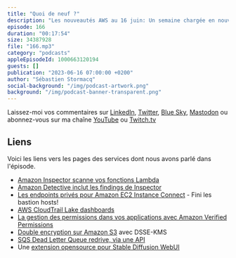 ```yaml
---
title: "Quoi de neuf ?"
description: "Les nouveautés AWS au 16 juin: Un semaine chargée en nouveautés, un peu plus que d'habitude. Comme chaque semaine, j'ai fais un choix, forcement incomplet et forcément biaisé. J'essaye de sélectionner les nouveautés les plus importantes pour les builders,les développeurs, vous qui concevez, créez et gèrez des applications ou des infrastructures sur AWS. Cette semaine, je parle de sécurité avec Inspector pour Lambda, Detective et on enterre les bastion hosts et les rotation de clé SSH.  Sécurité toujours avec CloudTrail Lake Dashboard. Il y a aussi un nouveau service qui permet de gérer vos permissions applicatives dans vos applications et on parlera de double encryption pour S3. Je finirai avec une nouvelle API pour SQS et un projet open-source sympa autour des IA générartives pour migrer vos workload Stable Diffusion vers EC2 et Sagemaker. On détaille tout cela dans le podcast \U0001F399 AWS ☁️ en \U0001F1EB\U0001F1F7."
episode: 166
duration: "00:17:54"
size: 34387928
file: "166.mp3"
category: "podcasts"
appleEpisodeId: 1000663120194
guests: []
publication: "2023-06-16 07:00:00 +0200"
author: "Sébastien Stormacq"
social-background: "/img/podcast-artwork.png"
background: "/img/podcast-banner-transparent.png"
---
```


Laissez-moi vos commentaires sur [LinkedIn](https://www.linkedin.com/in/sebastienstormacq/), [Twitter](https://twitter.com/sebsto), [Blue Sky](https://bsky.app/profile/sebsto.bsky.social), [Mastodon](https://awscommunity.social/@sebsto) ou abonnez-vous sur ma chaîne [YouTube](https://www.youtube.com/sebsto) ou [Twitch.tv](https://www.twitch.tv/sebAWS)

## Liens

Voici les liens vers les pages des services dont nous avons parlé dans l'épisode.

- [Amazon Inspector scanne vos fonctions Lambda](https://aws.amazon.com/about-aws/whats-new/2023/06/amazon-inspector-code-scans-aws-lambda-function/)
- [Amazon Detective inclut les findings de Inspector](https://aws.amazon.com/about-aws/whats-new/2023/06/amazon-detective-finding-groups-amazon-inspector/)
- [Les endpoints privés pour Amazon EC2 Instance Connect](https://aws.amazon.com/blogs/compute/secure-connectivity-from-public-to-private-introducing-ec2-instance-connect-endpoint-june-13-2023/) - Fini les bastion hosts!
- [AWS CloudTrail Lake dashboards](https://aws.amazon.com/blogs/mt/announcing-aws-cloudtrail-lake-dashboards-visualize-and-analyze-cloudtrail-data/)
- [La gestion des permissions dans vos applications avec Amazon Verified Permissions](https://aws.amazon.com/blogs/aws/simplify-how-you-manage-authorization-in-your-applications-with-amazon-verified-permissions-now-generally-available/)
- [Double encryption sur Amazon S3](https://aws.amazon.com/blogs/aws/new-amazon-s3-dual-layer-server-side-encryption-with-keys-stored-in-aws-key-management-service-dsse-kms/) avec DSSE-KMS
- [SQS Dead Letter Queue redrive, via une API](https://aws.amazon.com/blogs/aws/a-new-set-of-apis-for-amazon-sqs-dead-letter-queue-redrive/)
- Une [extension opensource pour Stable Diffusion WebUI](https://github.com/awslabs/stable-diffusion-aws-extension)
